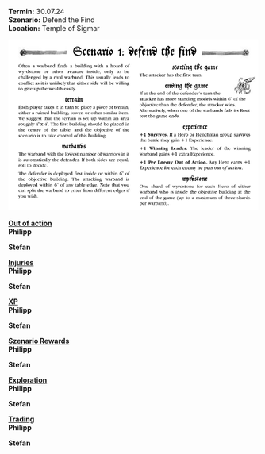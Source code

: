 **Termin:** 30.07.24  
**Szenario:** Defend the Find  
**Location:** Temple of Sigmar  

![](../Pics/DefendTheFind.png)


<ins>**Out of action**</ins>  
**Philipp**  


**Stefan**  


<ins>**Injuries**</ins>  
**Philipp**  


**Stefan**  


<ins>**XP**</ins>  
**Philipp**  

   
**Stefan**  


<ins>**Szenario Rewards**</ins>  
**Philipp**  

**Stefan**  


<ins>**Exploration**</ins>  
**Philipp**  

**Stefan**  


<ins>**Trading**</ins>  
**Philipp**  

**Stefan**  
